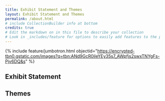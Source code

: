 ```yaml
---
title: Exhibit Statement and Themes
layout: Exhibit Statement and Themes
permalink: /about.html
# include CollectionBuilder info at bottom
credits: true
# Edit the markdown on in this file to describe your collection
# Look in _includes/feature for options to easily add features to the page
---
```


{% include feature/jumbotron.html objectid="https://encrypted-tbn0.gstatic.com/images?q=tbn:ANd9GcR0ileYEy35s7_AWpfjs2swxTNYgFs-Pjv6DQ&s" %}

## Exhibit Statement


## Themes


